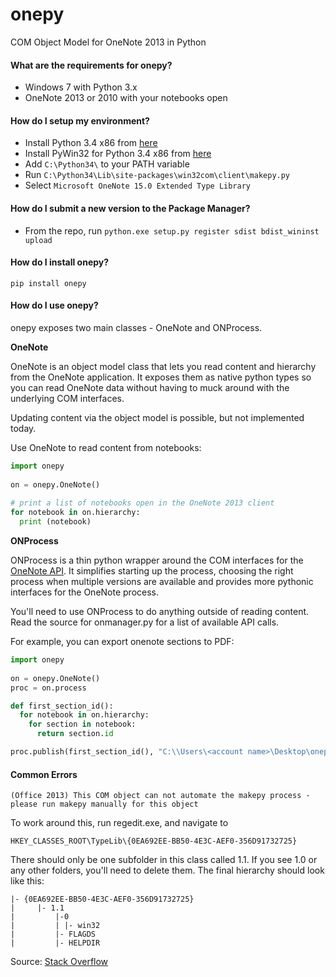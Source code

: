 onepy
=====

COM Object Model for OneNote 2013 in Python




#### What are the requirements for onepy?

* Windows 7 with Python 3.x
* OneNote 2013 or 2010 with your notebooks open


#### How do I setup my environment?

* Install Python 3.4 x86 from [here](https://www.python.org/download/releases/3.4.0/) 
* Install PyWin32 for Python 3.4 x86 from [here](http://sourceforge.net/projects/pywin32/files/pywin32/) 
* Add `C:\Python34\` to your PATH variable
* Run `C:\Python34\Lib\site-packages\win32com\client\makepy.py`
* Select `Microsoft OneNote 15.0 Extended Type Library`


#### How do I submit a new version to the Package Manager?

* From the repo, run `python.exe setup.py register sdist bdist_wininst upload`


#### How do I install onepy?

`pip install onepy`


#### How do I use onepy?

onepy exposes two main classes - OneNote and ONProcess. 

**OneNote**

OneNote is an object model class that lets you read content and hierarchy 
from the OneNote application. It exposes them as native python types so you
can read OneNote data without having to muck around with the underlying
COM interfaces.

Updating content via the object model is possible, but not implemented today.

Use OneNote to read content from notebooks:
```python
import onepy
  
on = onepy.OneNote()
  
# print a list of notebooks open in the OneNote 2013 client
for notebook in on.hierarchy:
  print (notebook)
```


**ONProcess**

ONProcess is a thin python wrapper around the COM interfaces for the [OneNote API](https://msdn.microsoft.com/en-us/library/office/jj680118\(v=office.15\).aspx).
It simplifies starting up the process, choosing the right process when multiple
versions are available and provides more pythonic interfaces for the OneNote
process.

You'll need to use ONProcess to do anything outside of reading content. Read the
source for onmanager.py for a list of available API calls.

For example, you can export onenote sections to PDF:
```python
import onepy
  
on = onepy.OneNote()
proc = on.process

def first_section_id():
  for notebook in on.hierarchy:
    for section in notebook:
      return section.id

proc.publish(first_section_id(), "C:\\Users\<account name>\Desktop\onepy-test.pdf", 3)

```



#### Common Errors

```
(Office 2013) This COM object can not automate the makepy process - please run makepy manually for this object
```

To work around this, run regedit.exe, and navigate to 
```
HKEY_CLASSES_ROOT\TypeLib\{0EA692EE-BB50-4E3C-AEF0-356D91732725}
```

There should only be one subfolder in this class called 1.1. If you see 1.0 or any other folders, you'll need to delete them. The final hierarchy should look like this: 

```
|- {0EA692EE-BB50-4E3C-AEF0-356D91732725}
|     |- 1.1
|         |-0
|         | |- win32
|         |- FLAGDS
|         |- HELPDIR
```

Source: [Stack Overflow](http://stackoverflow.com/questions/16287432/python-pywin-onenote-com-onenote-application-15-cannot-automate-the-makepy-p)
